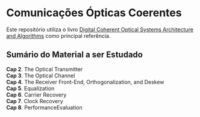# Comunicações Ópticas Coerentes

Este repositório utiliza o livro [Digital
Coherent Optical Systems Architecture and Algorithms](https://www.amazon.com.br/Digital-Coherent-Optical-Systems-Architecture/dp/3030665402/ref=sr_1_1?__mk_pt_BR=%C3%85M%C3%85%C5%BD%C3%95%C3%91&crid=3CIEB4R4W6ZSS&keywords=Digital+Coherent+Optical+Systems+Architecture+and+Algorithms&qid=1707700545&sprefix=digital+coherent+optical+systems+architecture+and+algorithms%2Caps%2C159&sr=8-1&ufe=app_do%3Aamzn1.fos.25548f35-0de7-44b3-b28e-0f56f3f96147) como principal referência.

## Sumário do Material a ser Estudado

**Cap 2**. The Optical Transmitter \
**Cap 3**. The Optical Channel \
**Cap 4**. The Receiver Front-End, Orthogonalization, and Deskew \
**Cap 5**. Equalization \
**Cap 6**. Carrier Recovery \
**Cap 7**. Clock Recovery \
**Cap 8**. PerformanceEvaluation